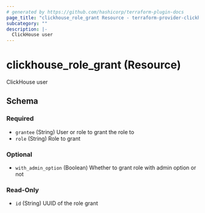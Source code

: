 ```yaml
---
# generated by https://github.com/hashicorp/terraform-plugin-docs
page_title: "clickhouse_role_grant Resource - terraform-provider-clickhouse"
subcategory: ""
description: |-
  ClickHouse user
---
```


# clickhouse_role_grant (Resource)

ClickHouse user



<!-- schema generated by tfplugindocs -->
## Schema

### Required

- `grantee` (String) User or role to grant the role to
- `role` (String) Role to grant

### Optional

- `with_admin_option` (Boolean) Whether to grant role with admin option or not

### Read-Only

- `id` (String) UUID of the role grant
